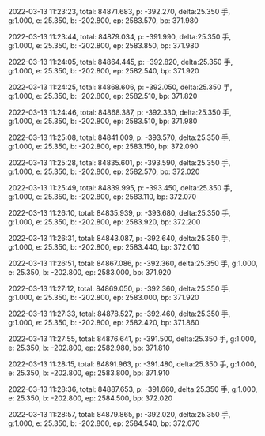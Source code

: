 2022-03-13 11:23:23, total: 84871.683, p: -392.270, delta:25.350 手, g:1.000, e: 25.350, b: -202.800, ep: 2583.570, bp: 371.980

2022-03-13 11:23:44, total: 84879.034, p: -391.990, delta:25.350 手, g:1.000, e: 25.350, b: -202.800, ep: 2583.850, bp: 371.980

2022-03-13 11:24:05, total: 84864.445, p: -392.820, delta:25.350 手, g:1.000, e: 25.350, b: -202.800, ep: 2582.540, bp: 371.920

2022-03-13 11:24:25, total: 84868.606, p: -392.050, delta:25.350 手, g:1.000, e: 25.350, b: -202.800, ep: 2582.510, bp: 371.820

2022-03-13 11:24:46, total: 84868.387, p: -392.330, delta:25.350 手, g:1.000, e: 25.350, b: -202.800, ep: 2583.510, bp: 371.980

2022-03-13 11:25:08, total: 84841.009, p: -393.570, delta:25.350 手, g:1.000, e: 25.350, b: -202.800, ep: 2583.150, bp: 372.090

2022-03-13 11:25:28, total: 84835.601, p: -393.590, delta:25.350 手, g:1.000, e: 25.350, b: -202.800, ep: 2582.570, bp: 372.020

2022-03-13 11:25:49, total: 84839.995, p: -393.450, delta:25.350 手, g:1.000, e: 25.350, b: -202.800, ep: 2583.110, bp: 372.070

2022-03-13 11:26:10, total: 84835.939, p: -393.680, delta:25.350 手, g:1.000, e: 25.350, b: -202.800, ep: 2583.920, bp: 372.200

2022-03-13 11:26:31, total: 84843.087, p: -392.640, delta:25.350 手, g:1.000, e: 25.350, b: -202.800, ep: 2583.440, bp: 372.010

2022-03-13 11:26:51, total: 84867.086, p: -392.360, delta:25.350 手, g:1.000, e: 25.350, b: -202.800, ep: 2583.000, bp: 371.920

2022-03-13 11:27:12, total: 84869.050, p: -392.360, delta:25.350 手, g:1.000, e: 25.350, b: -202.800, ep: 2583.000, bp: 371.920

2022-03-13 11:27:33, total: 84878.527, p: -392.460, delta:25.350 手, g:1.000, e: 25.350, b: -202.800, ep: 2582.420, bp: 371.860

2022-03-13 11:27:55, total: 84876.641, p: -391.500, delta:25.350 手, g:1.000, e: 25.350, b: -202.800, ep: 2582.980, bp: 371.810

2022-03-13 11:28:15, total: 84891.963, p: -391.480, delta:25.350 手, g:1.000, e: 25.350, b: -202.800, ep: 2583.800, bp: 371.910

2022-03-13 11:28:36, total: 84887.653, p: -391.660, delta:25.350 手, g:1.000, e: 25.350, b: -202.800, ep: 2584.500, bp: 372.020

2022-03-13 11:28:57, total: 84879.865, p: -392.020, delta:25.350 手, g:1.000, e: 25.350, b: -202.800, ep: 2584.540, bp: 372.070